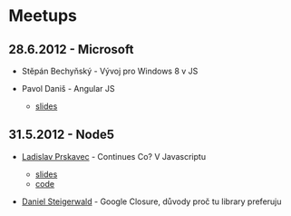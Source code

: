 # Meetups


## 28.6.2012 - Microsoft

- Stěpán Bechyňský - Vývoj pro Windows 8 v JS

- Pavol Daniš - Angular JS
    - [slides](https://github.com/pdanis/angular-talk)

## 31.5.2012 - Node5

- [Ladislav Prskavec](http://blog.prskavec.net) - Continues Co? V Javascriptu
    - [slides](http://www.slideshare.net/ladislavprskavec/javascript-continues-integration-in-jenkins-with-angularjs-13151668)
    - [code](https://github.com/abtris/angular-todo-mongohq)

- [Daniel Steigerwald](http://daniel.steigerwald.cz/) - Google Closure, důvody proč tu library preferuju
